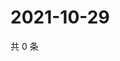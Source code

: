 # 2021-10-29

共 0 条

<!-- BEGIN WEIBO -->
<!-- 最后更新时间 Fri Oct 29 2021 14:00:37 GMT+0800 (China Standard Time) -->

<!-- END WEIBO -->
